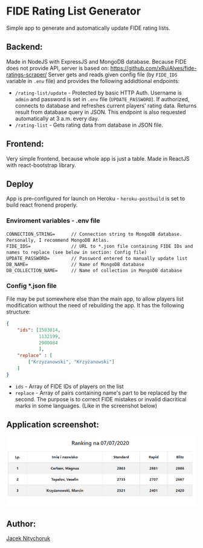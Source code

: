 # FIDE Rating List Generator

Simple app to generate and automatically update FIDE rating lists. 

## Backend: 
Made in NodeJS with ExpressJS and MongoDB database. Because FIDE does not provide API, server is based on: https://github.com/xRuiAlves/fide-ratings-scraper/
Server gets and reads given config file (by `FIDE_IDS` variable in `.env` file) and provides the following addidtional endpoints:

* `/rating-list/update` - Protected by basic HTTP Auth. Username is `admin` and password is set in `.env` file (`UPDATE_PASSWORD`). If authorized, connects to database and refreshes current players' rating data. Returns result from database query in JSON. This endpoint is also requested automatically at 3 a.m. every day.
* `/rating-list` - Gets rating data from database in JSON file.

## Frontend:
Very simple frontend, because whole app is just a table. Made in ReactJS with react-bootstrap library.

## Deploy

App is pre-configured for launch on Heroku - `heroku-postbuild` is set to build react fronend properly.

### Enviroment variables - .env file
```text
CONNECTION_STRING=      // Connection string to MongoDB database. Personally, I recommend MongoDB Atlas.
FIDE_IDS=               // URL to *.json file containing FIDE IDs and names to replace (see below in section: Config file)
UPDATE_PASSWORD=        // Password entered to manually update list
DB_NAME=                // Name of MongoDB database
DB_COLLECTION_NAME=     // Name of collection in MongoDB database
```

### Config *.json file

File may be put somewhere else than the main app, to allow players list modification without the need of rebuilding the app. It has the following structure:

```json
{
	"ids": [1503014,
            1132199,
            2900084
			],
	"replace" : [
		["Krzyzanowski", "Krzyżanowski"]
	]
}
```

* `ids` - Array of FIDE IDs of players on the list
* `replace` - Array of pairs containing name's part to be replaced by the second. The purpose is to correct FIDE mistakes or invalid diacritical marks in some languages. (Like in the screenshot below)

## Application screenshot:

![App view](img/ss1.png)


## Author:
[Jacek Nitychoruk](https://github.com/Jck-eN)
